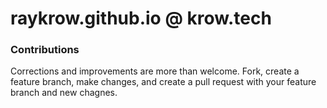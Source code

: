 # raykrow.github.io @ krow.tech


### Contributions
Corrections and improvements are more than welcome. Fork, create a feature branch, make changes, and create a pull request with your feature branch and new chagnes.

